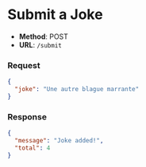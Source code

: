 # Submit a Joke

- **Method**: POST  
- **URL**: `/submit`

### Request

```json
{
  "joke": "Une autre blague marrante"
}
```

### Response

```json
{
  "message": "Joke added!",
  "total": 4
}
```